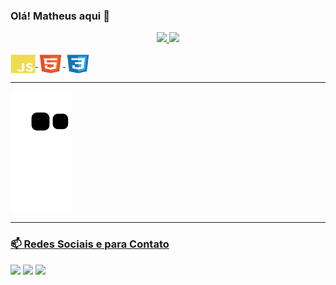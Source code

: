 ### Olá! Matheus aqui 👋

<div align="center">
  <div>
    <a href="https://github.com/rochamaatheus">
    <img height="160rem" src="https://github-readme-stats.vercel.app/api?username=rochamaatheus&show_icons=true&theme=midnight-purple&include_all_commits=true&count_private=true"/>
    <img height="160rem" src="https://github-readme-stats.vercel.app/api/top-langs/?username=rochamaatheus&layout=compact&langs_count=7&theme=midnight-purple"/>
  </div>
</div>

<div style="display: inline_block"><br>
  <img align="center" alt="Rocha-Js" height="30" width="40" src="https://raw.githubusercontent.com/devicons/devicon/master/icons/javascript/javascript-plain.svg">
  <img align="center" alt="Rocha-HTML" height="30" width="40" src="https://raw.githubusercontent.com/devicons/devicon/master/icons/html5/html5-original.svg">
  <img align="center" alt="Rocha-CSS" height="30" width="40" src="https://raw.githubusercontent.com/devicons/devicon/master/icons/css3/css3-original.svg">
</div>

<hr>
  
  ![Snake animation](https://github.com/rochamaatheus/rochamaatheus/blob/output/github-contribution-grid-snake.svg)
  
<hr>

 ### 📫 Redes Sociais e para Contato
  
<div> 

  <a href="https://instagram.com/_rochamaatheus" target="_blank" rel="next"><img src="https://img.shields.io/badge/-Instagram-%23E4405F?style=for-the-badge&logo=instagram&logoColor=white" target="_blank" rel="next"></a>
  <a href = "mailto:matheussilveirarocha.sc@gmail.com" target="_blank" rel="next"><img src="https://img.shields.io/badge/-Gmail-%23333?style=for-the-badge&logo=gmail&logoColor=white" target="_blank" rel="next"></a>
  <a href="https://www.linkedin.com/in/matheus-rocha-269870234" target="_blank" rel="next"><img src="https://img.shields.io/badge/-LinkedIn-%230077B5?style=for-the-badge&logo=linkedin&logoColor=white" target="_blank" rel="next"></a> 
 
</div>
